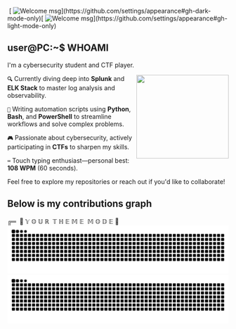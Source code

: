 &nbsp;[ ![Welcome msg](https://readme-typing-svg.demolab.com/?font=Pixelify+Sans&size=32&duration=2550&pause=1000&color=ffffff&random=false&width=435&lines=Welcome+to+my+profile+!)](https://github.com/settings/appearance#gh-dark-mode-only)[ ![Welcome msg](https://readme-typing-svg.demolab.com/?font=Pixelify+Sans&size=32&duration=2550&pause=1000&color=eeeeee&random=false&width=435&lines=Welcome+to+my+profile+!)](https://github.com/settings/appearance#gh-light-mode-only)

## user@PC:~$ WHOAMI
I'm a cybersecurity student and CTF player.

<p>
  <img height="190" width="210" align="right" src="https://github.com/user-attachments/assets/44d46ee2-0354-4aa5-9e76-8e4de58be366" >  
</p>

**`🔍`** Currently diving deep into **Splunk** and **ELK Stack** to master log analysis and observability.

**`🤖`** Writing automation scripts using **Python**, **Bash**, and **PowerShell** to streamline workflows and solve complex problems.

**`🎮`** Passionate about cybersecurity, actively participating in **CTFs** to sharpen my skills.

**`⌨️`** Touch typing enthusiast—personal best: **108 WPM** (60 seconds).

Feel free to explore my repositories or reach out if you'd like to collaborate!

## Below is my contributions graph
╔═&nbsp;&nbsp;👀 𝕐&nbsp;𝕆&nbsp;𝕌&nbsp;ℝ&nbsp;&nbsp;𝕋&nbsp;ℍ&nbsp;𝔼&nbsp;𝕄&nbsp;𝔼&nbsp;&nbsp;𝕄&nbsp;𝕆&nbsp;𝔻&nbsp;𝔼 👀
&nbsp;[ ![Snake animation](https://github.com/toxicMango64/toxicMango64/blob/output/github-contribution-grid-snake-dark.svg)](https://github.com/settings/appearance#gh-dark-mode-only)[ ![Snake animation](https://github.com/toxicMango64/toxicMango64/blob/output/github-contribution-grid-snake.svg)](https://github.com/settings/appearance#gh-light-mode-only)

<!-- &nbsp;𝐈𝐓'𝐒 [𝐃𝐀𝐑𝐊⚫](https://github.com/settings/appearance#gh-dark-mode-only)[𝐁𝐑𝐈𝐆𝐇𝐓⚪](https://github.com/settings/appearance#gh-light-mode-only) 𝐈𝐍 𝐇𝐄𝐑𝐄... -->
